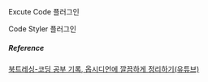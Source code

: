 
Excute Code 플러그인

Code Styler 플러그인

##### Reference
[북트레싱-코딩 공부 기록, 옵시디언에 깔끔하게 정리하기(유튜브)](https://youtu.be/bRbaiTbngUc)
